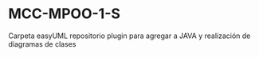 # MCC-MPOO-1-S
Carpeta easyUML repositorio plugin para agregar a JAVA y realización de diagramas de clases 
